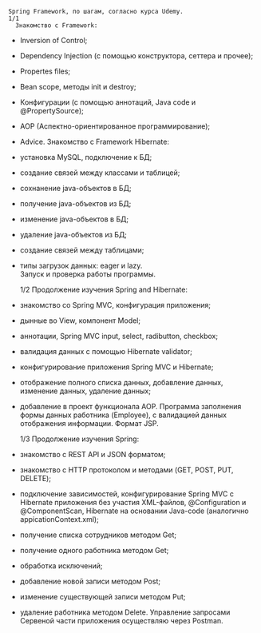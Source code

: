     Spring Framework, по шагам, согласно курса Udemy.
	1/1
	  Знакомство с Framework:
- Inversion of Control;
- Dependency Injection (с помощью конструктора, сеттера и прочее);
- Propertes files;
- Bean scope, методы init и destroy;
- Конфигурации (с помощью аннотаций, Java code и @PropertySource);
- АОР (Аспектно-ориентированное программирование);
- Advice.
	  Знакомство с Framework Hibernate:
- установка MySQL, подключение к БД;
- создание связей между классами и таблицей;
- сохнанение java-объектов в БД;
- получение java-объектов из БД;
- изменение java-объектов в БД;
- удаление java-объектов из БД;
- создание связей между таблицами;
- типы загрузок данных: eager и lazy.	  
    Запуск и проверка работы программы.
  
	1/2
    Продолжение изучения Spring and Hibernate:
- знакомство со Spring MVC, конфигурация приложения;
- дынные во View, компонент Model;
- аннотации, Spring MVC input, select, radibutton, checkbox;
- валидация данных с помощью Hibernate validator;
- конфигурирование приложения Spring MVC и Hibernate;
- отображение полного списка данных, добавление данных, изменение данных,
  удаление данных;
- добавление в проект функционала АОР.
	  Программа заполнения формы данных работника (Employee), с валидацией данных
отображения информации. Формат JSP.

	1/3
    Продолжение изучения Spring:
- знакомство с REST API и JSON форматом;
- знакомство с HTTP протоколом и методами (GET, POST, PUT, DELETE);
- подключение зависимостей, конфигурирование Spring MVC с Hibernate приложения без участия XML-файлов,
 @Configuration и @ComponentScan, Hibernate на основании Java-code (аналогично appicationContext.xml);
- получение списка сотрудников методом Get;
- получение одного работника методом Get;
- обработка исключений;
- добавление новой записи методом Post;
- изменение существующей записи методом Put;
- удаление работника методом Delete.
	  Управление запросами Сервеной части приложения осуществляю через Postman.

